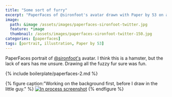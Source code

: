 ```yaml
---
title: "Some sort of furry"
excerpt: "PaperFaces of @sironfoot's avatar drawn with Paper by 53 on an iPad."
image: 
  path: &image /assets/images/paperfaces-sironfoot-twitter.jpg 
  feature: *image
  thumbnail: /assets/images/paperfaces-sironfoot-twitter-150.jpg
categories: [paperfaces]
tags: [portrait, illustration, Paper by 53]
---
```


PaperFaces portrait of [@sironfoot's](https://twitter.com/sironfoot) avatar. I think this is a hamster, but the lack of ears has me unsure. Drawing all the fuzzy fur sure was fun.

{% include boilerplate/paperfaces-2.md %}

{% figure caption:"Working on the background first, before I draw in the little guy." %}
[![In process screenshot](/assets/images/paperfaces-sironfoot-process-600.jpg)](/assets/images/paperfaces-sironfoot-process-lg.jpg)
{% endfigure %}
